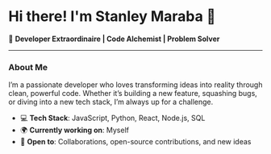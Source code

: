 # Hi there! I'm Stanley Maraba 👋

🌟 **Developer Extraordinaire | Code Alchemist | Problem Solver**

---

### About Me

I’m a passionate developer who loves transforming ideas into reality through clean, powerful code. Whether it’s building a new feature, squashing bugs, or diving into a new tech stack, I’m always up for a challenge.

- 💻 **Tech Stack**: JavaScript, Python, React, Node.js, SQL  
- 🌍 **Currently working on**: Myself
- 🚀 **Open to**: Collaborations, open-source contributions, and new ideas  
